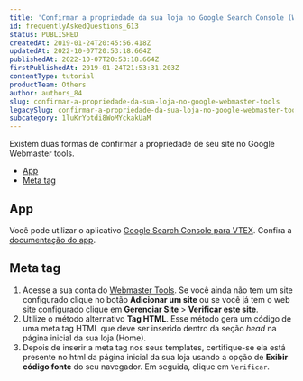 ```yaml
---
title: 'Confirmar a propriedade da sua loja no Google Search Console (Webmaster Tools)'
id: frequentlyAskedQuestions_613
status: PUBLISHED
createdAt: 2019-01-24T20:45:56.418Z
updatedAt: 2022-10-07T20:53:18.664Z
publishedAt: 2022-10-07T20:53:18.664Z
firstPublishedAt: 2019-01-24T21:53:31.203Z
contentType: tutorial
productTeam: Others
author: authors_84
slug: confirmar-a-propriedade-da-sua-loja-no-google-webmaster-tools
legacySlug: confirmar-a-propriedade-da-sua-loja-no-google-webmaster-tools
subcategory: 1luKrYptdi8WoMYckakUaM
---
```


Existem duas formas de confirmar a propriedade de seu site no Google Webmaster tools.

- [App](#app)
- [Meta tag](#mata-tag)

## App

Você pode utilizar o aplicativo [Google Search Console para VTEX](https://apps.vtex.com/vtex-google-search-console/p). Confira a [documentação do app](https://developers.vtex.com/vtex-developer-docs/docs/vtex-google-search-console). 

## Meta tag

1. Acesse a sua conta do [Webmaster Tools](https://www.google.com/webmasters/). Se você ainda não tem um site configurado clique no botão **Adicionar um site** ou se você já tem o web site configurado clique em **Gerenciar Site** > **Verificar este site**.
2. Utilize o método alternativo **Tag HTML**. Esse método gera um código de uma meta tag HTML que deve ser inserido dentro da seção _head_ na página inicial da sua loja (Home). 
3. Depois de inserir a meta tag nos seus templates, certifique-se ela está presente no html da página inicial da sua loja usando a opção de **Exibir código fonte** do seu navegador. Em seguida, clique em `Verificar`.
